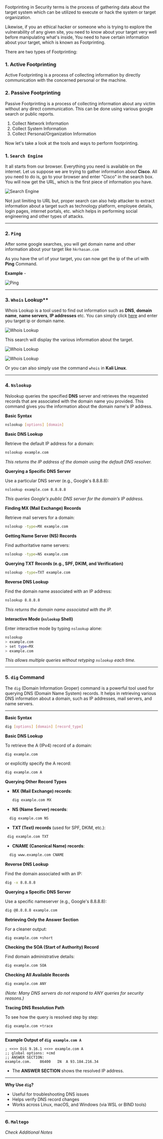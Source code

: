Footprinting in Security terms is the process of gathering data about the target system which can be utilized to execute or hack the system or target organization.


 Likewise, if you an ethical hacker or someone who is trying to explore the vulnerability of any given site, you need to know about your target very well before manipulating what's inside, You need to have certain information about your target, which is known as Footprinting. 

There are two types of Footprinting:

### 1\. Active Footprinting

Active Footprinting is a process of collecting information by directly communication with the concerned personal or the machine.

### 2\. Passive Footprinting

Passive Footprinting is a process of collecting information about any victim without any direct communication. This can be done using various google search or public reports.

1. Collect Network Information
2. Collect System Information
3. Collect Personal/Organization Information

Now let's take a look at the tools and ways to perform footprinting.

### 1. `Search Engine `

It all starts from our browser. Everything you need is available on the internet. Let us suppose we are trying to gather information about **Cisco**. All you need to do is, go to your browser and enter "Cisco" in the search box. You will now get the URL, which is the first piece of information you have.

![Search Engine](https://www.hkrhasan.com/_next/image?url=%2Fstatic%2Fimages%2Flinux%2Ffootprinting%2Ffootprinting2.png&w=2048&q=75)

Not just limiting to URL but, proper search can also help attacker to extract information about a target such as technology platform, employee details, login pages, internet portals, etc. which helps in performing social engineering and other types of attacks.

---
### 2. `Ping` 

After some google searches, you will get domain name and other information about your target like `hkrhasan.com`

As you have the url of your target, you can now get the ip of the url with **Ping** Command.

**Example** -

![Ping](https://www.hkrhasan.com/_next/image?url=%2Fstatic%2Fimages%2Flinux%2Ffootprinting%2Ffootprinting3.png&w=1920&q=75)

---
### 3. `Whois` Lookup** 

Whois Lookup is a tool used to find out information such as **DNS**, **domain name**, **name servers**, **IP addresses** etc. You can simply click [here](https://whois.domaintools.com/) and enter you target ip or domain name.

![Whois Lookup](https://www.hkrhasan.com/_next/image?url=%2Fstatic%2Fimages%2Flinux%2Ffootprinting%2Ffootprinting4.png&w=1920&q=75)

This search will display the various information about the target.

![Whois Lookup](https://www.hkrhasan.com/_next/image?url=%2Fstatic%2Fimages%2Flinux%2Ffootprinting%2Ffootprinting5.png&w=1920&q=75)

![Whois Lookup](https://www.hkrhasan.com/_next/image?url=%2Fstatic%2Fimages%2Flinux%2Ffootprinting%2Ffootprinting6.png&w=1920&q=75)

Or you can also simply use the command `whois` in **Kali Linux**.

---
### 4. **`Nslookup`** 

Nslookup queries the specified **DNS** server and retrieves the requested records that are associated with the domain name you provided. This command gives you the information about the domain name's IP address.

 **Basic Syntax**

```sh
nslookup [options] [domain]
```

 **Basic DNS Lookup**

Retrieve the default IP address for a domain:

```sh
nslookup example.com
```

 _This returns the IP address of the domain using the default DNS resolver._

 **Querying a Specific DNS Server**

Use a particular DNS server (e.g., Google's 8.8.8.8):

```sh
nslookup example.com 8.8.8.8
```

 _This queries Google's public DNS server for the domain’s IP address._

**Finding MX (Mail Exchange) Records**

Retrieve mail servers for a domain:

```sh
nslookup -type=MX example.com
```

**Getting Name Server (NS) Records**

Find authoritative name servers:

```sh
nslookup -type=NS example.com
```

**Querying TXT Records (e.g., SPF, DKIM, and Verification)**

```sh
nslookup -type=TXT example.com
```

 **Reverse DNS Lookup**

Find the domain name associated with an IP address:

```sh
nslookup 8.8.8.8
```

 _This returns the domain name associated with the IP._

**Interactive Mode (`nslookup` Shell)**

Enter interactive mode by typing `nslookup` alone:

```sh
nslookup
> example.com  
> set type=MX  
> example.com  
```

_This allows multiple queries without retyping `nslookup` each time._

---

### 5. `dig` Command

The `dig` (Domain Information Groper) command is a powerful tool used for querying DNS (Domain Name System) records. It helps in retrieving various DNS information about a domain, such as IP addresses, mail servers, and name servers.

---

 **Basic Syntax**

```sh
dig [options] [domain] [record_type]
```



 **Basic DNS Lookup**

To retrieve the A (IPv4) record of a domain:

```sh
dig example.com
```

or explicitly specify the A record:

```sh
dig example.com A
```

**Querying Other Record Types**

- **MX (Mail Exchange) records**:

    ```sh
   dig example.com MX
    ```

- **NS (Name Server) records**:

```sh
  dig example.com NS
 ```

- **TXT (Text) records** (used for SPF, DKIM, etc.):

```sh
 dig example.com TXT
 ```

- **CNAME (Canonical Name) records**:

```sh
  dig www.example.com CNAME
```

**Reverse DNS Lookup**

Find the domain associated with an IP:

```sh
dig -x 8.8.8.8
```

**Querying a Specific DNS Server**

Use a specific nameserver (e.g., Google's 8.8.8.8):

```sh
dig @8.8.8.8 example.com
```

**Retrieving Only the Answer Section**

For a cleaner output:

```sh
dig example.com +short
```

**Checking the SOA (Start of Authority) Record**

Find domain administrative details:

```sh
dig example.com SOA
```

**Checking All Available Records**

```sh
dig example.com ANY
```

_(Note: Many DNS servers do not respond to ANY queries for security reasons.)_

**Tracing DNS Resolution Path**

To see how the query is resolved step by step:

```sh
dig example.com +trace
```

---

**Example Output of `dig example.com A`**

```
; <<>> DiG 9.16.1 <<>> example.com A
;; global options: +cmd
;; ANSWER SECTION:
example.com.    86400   IN  A 93.184.216.34
```

- The **ANSWER SECTION** shows the resolved IP address.

---

 **Why Use `dig`?**

- Useful for troubleshooting DNS issues  
- Helps verify DNS record changes  
- Works across Linux, macOS, and Windows (via WSL or BIND tools)

---
### 6. `Maltego`

_Check Additional Notes_

